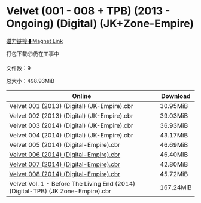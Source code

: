 # Velvet (001 - 008 + TPB) (2013 - Ongoing) (Digital) (JK+Zone-Empire)

[磁力链接⬇Magnet Link](magnet:?xt=urn:btih:9926c8ddb476565cc081703cc50c26ab0ad8d8e2&dn=Velvet%20%28001%20-%20008%20%2B%20TPB%29%20%282013%20-%20Ongoing%29%20%28Digital%29%20%28JK%2BZone-Empire%29)

打包下载📦仍在工事中

文件数：9

总大小：498.93MiB

Online | Download
--- | ---
Velvet 001 (2013) (Digital) (JK-Empire).cbr | 30.95MiB
Velvet 002 (2013) (Digital) (JK-Empire).cbr | 39.03MiB
Velvet 003 (2014) (Digital) (JK-Empire).cbr | 36.93MiB
Velvet 004 (2014) (Digital) (JK-Empire).cbr | 43.17MiB
Velvet 005 (2014) (Digital-Empire).cbr | 46.69MiB
[Velvet 006 (2014) (Digital-Empire).cbr](https://github.com/alicewish/markdown/blob/master/comic/Velvet-006-2014-Digital-Empire-cbr.md) | 46.40MiB
[Velvet 007 (2014) (Digital-Empire).cbr](https://github.com/alicewish/markdown/blob/master/comic/Velvet-007-2014-Digital-Empire-cbr.md) | 42.80MiB
[Velvet 008 (2014) (Digital-Empire).cbr](https://github.com/alicewish/markdown/blob/master/comic/Velvet-008-2014-Digital-Empire-cbr.md) | 45.72MiB
Velvet Vol. 1 - Before The Living End (2014) (Digital-TPB) (JK Zone-Empire).cbr | 167.24MiB